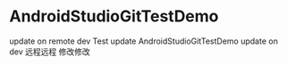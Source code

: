 AndroidStudioGitTestDemo
========================
update on remote dev Test update AndroidStudioGitTestDemo update on dev 远程远程 修改修改